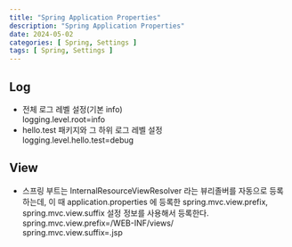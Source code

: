 ```yaml
---
title: "Spring Application Properties"
description: "Spring Application Properties"
date: 2024-05-02
categories: [ Spring, Settings ]
tags: [ Spring, Settings ]
---
```


## Log

- 전체 로그 레벨 설정(기본 info)  
  logging.level.root=info  
- hello.test 패키지와 그 하위 로그 레벨 설정  
  logging.level.hello.test=debug  

## View

- 스프링 부트는 InternalResourceViewResolver 라는 뷰리졸버를 자동으로 등록하는데, 이 때 application.properties 에 등록한 spring.mvc.view.prefix, spring.mvc.view.suffix 설정 정보를 사용해서 등록한다.  
  spring.mvc.view.prefix=/WEB-INF/views/  
  spring.mvc.view.suffix=.jsp  








